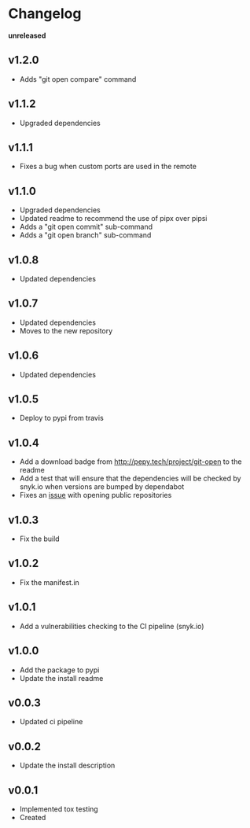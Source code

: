 Changelog
=========

**unreleased**

v1.2.0
-----
- Adds "git open compare" command

v1.1.2
-----
- Upgraded dependencies

v1.1.1
-----
- Fixes a bug when custom ports are used in the remote

v1.1.0
-----
- Upgraded dependencies
- Updated readme to recommend the use of pipx over pipsi
- Adds a "git open commit" sub-command
- Adds a "git open branch" sub-command

v1.0.8
-----
- Updated dependencies

v1.0.7
-----
- Updated dependencies
- Moves to the new repository

v1.0.6
-----
- Updated dependencies

v1.0.5
-----
- Deploy to pypi from travis

v1.0.4
-----
- Add a download badge from http://pepy.tech/project/git-open to the readme
- Add a test that will ensure that the dependencies will be checked by snyk.io
  when versions are bumped by dependabot
- Fixes an [issue](https://github.com/cfarvidson/git-open/issues/23) with opening public repositories

v1.0.3
-----
- Fix the build

v1.0.2
-----
- Fix the manifest.in

v1.0.1
-----
- Add a vulnerabilities checking to the CI pipeline (snyk.io)

v1.0.0
-----
- Add the package to pypi
- Update the install readme

v0.0.3
-----
- Updated ci pipeline 

v0.0.2
-----
- Update the install description

v0.0.1
-----
* Implemented tox testing
* Created

